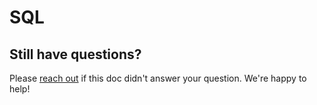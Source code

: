 # SQL

## Still have questions?

Please [reach out](/support/) if this doc didn't answer your question. We're happy to help!

